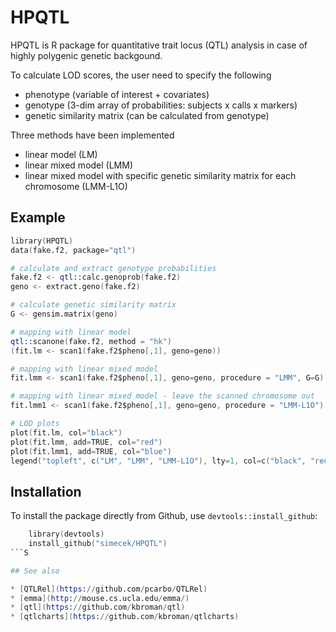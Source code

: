 HPQTL
=====

HPQTL is R package for quantitative trait locus (QTL) analysis in case of highly polygenic genetic backgound.

To calculate LOD scores, the user need to specify the following
* phenotype (variable of interest + covariates)
* genotype (3-dim array of probabilities: subjects x calls x markers)
* genetic similarity matrix (can be calculated from genotype)

Three methods have been implemented
* linear model (LM)
* linear mixed model (LMM)
* linear mixed model with specific genetic similarity matrix for each chromosome (LMM-L1O)

## Example

```S
library(HPQTL)
data(fake.f2, package="qtl")

# calculate and extract genotype probabilities
fake.f2 <- qtl::calc.genoprob(fake.f2)
geno <- extract.geno(fake.f2)

# calculate genetic similarity matrix
G <- gensim.matrix(geno)

# mapping with linear model
qtl::scanone(fake.f2, method = "hk")
(fit.lm <- scan1(fake.f2$pheno[,1], geno=geno))

# mapping with linear mixed model
fit.lmm <- scan1(fake.f2$pheno[,1], geno=geno, procedure = "LMM", G=G)

# mapping with linear mixed model - leave the scanned chromosome out
fit.lmm1 <- scan1(fake.f2$pheno[,1], geno=geno, procedure = "LMM-L1O")

# LOD plots
plot(fit.lm, col="black")
plot(fit.lmm, add=TRUE, col="red")
plot(fit.lmm1, add=TRUE, col="blue")
legend("topleft", c("LM", "LMM", "LMM-L1O"), lty=1, col=c("black", "red", "blue"))

```

## Installation

To install the package directly from Github, use `devtools::install_github`:

```S
    library(devtools)
    install_github("simecek/HPQTL")
```S   

## See also

* [QTLRel](https://github.com/pcarbo/QTLRel)
* [emma](http://mouse.cs.ucla.edu/emma/)
* [qtl](https://github.com/kbroman/qtl)
* [qtlcharts](https://github.com/kbroman/qtlcharts)

